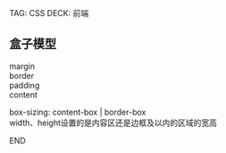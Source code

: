 TAG: CSS
DECK: 前端 

## 盒子模型

margin  
border  
padding  
content  
  
box-sizing: content-box | border-box  
width、height设置的是内容区还是边框及以内的区域的宽高

END
<!--ID: 1726198012695-->
